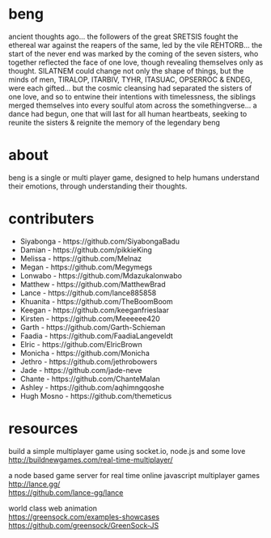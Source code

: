 # beng

ancient thoughts ago... the followers of the great SRETSIS fought the ethereal war against the reapers of the same, led by the vile REHTORB... the start of the never end was marked by the coming of the seven sisters, who together reflected the face of one love, though revealing themselves only as thought. SILATNEM could change not only the shape of things, but the minds of men, TIRALOP, ITARBIV, TYHR, ITASUAC, OPSERROC & ENDEG, were each gifted... but the cosmic cleansing had separated the sisters of one love, and so to entwine their intentions with timelessness, the siblings merged themselves into every soulful atom across the somethingverse... a dance had begun, one that will last for all human heartbeats, seeking to reunite the sisters & reignite the memory of the legendary beng

# about

beng is a single or multi player game, designed to help humans understand their emotions, through understanding their thoughts.

# contributers

<ul>
  <li>Siyabonga - https://github.com/SiyabongaBadu</li>
  <li>Damian - https://github.com/pikkieKing</li>
  <li>Melissa - https://github.com/Melnaz</li>
  <li>Megan - https://github.com/Megymegs</li>
  <li>Lonwabo - https://github.com/Mdazukalonwabo</li>
  <li>Matthew - https://github.com/MatthewBrad</li>
  <li>Lance - https://github.com/lance885858</li>
  <li>Khuanita - https://github.com/TheBoomBoom</li>
  <li>Keegan - https://github.com/keeganfrieslaar</li>
  <li>Kirsten - https://github.com/Meeeeee420</li>
  <li>Garth - https://github.com/Garth-Schieman</li>
  <li>Faadia - https://github.com/FaadiaLangeveldt</li>
  <li>Elric - https://github.com/ElricBrown</li>
  <li>Monicha - https://github.com/Monicha</li>
  <li>Jethro - https://github.com/jethrobowers</li>
  <li>Jade - https://github.com/jade-neve</li>
  <li>Chante - https://github.com/ChanteMalan</li>
  <li>Ashley - https://github.com/aqhimngqoshe</li>
  <li>Hugh Mosno - https://github.com/themeticus</li>
</ul>

# resources

build a simple multiplayer game using socket.io, node.js and some love  
http://buildnewgames.com/real-time-multiplayer/  

a node based game server for real time online javascript multiplayer games  
http://lance.gg/  
https://github.com/lance-gg/lance  

world class web animation  
https://greensock.com/examples-showcases  
https://github.com/greensock/GreenSock-JS  
